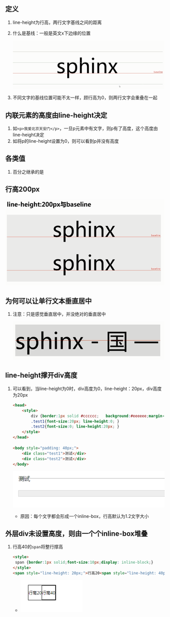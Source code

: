 

## 定义

1. line-height为行高，两行文字基线之间的距离

2. 什么是基线：一般是英文x下边缘的位置

   ![1557627774851](README.assets/1557627774851.png)

3. 不同文字的基线位置可能不太一样，顾行高为0，则两行文字会重叠在一起

## 内联元素的高度由line-height决定

1. 如`<p>我爱北京天安门</p>`，一旦p元素中有文字，则p有了高度，这个高度由line-height决定
2. 如将p的line-height设置为0，则可以看到p并没有高度

## 各类值

1. 百分之继承的是

## 行高200px

![1557628007059](README.assets/1557628007059.png)

## 为何可以让单行文本垂直居中

1. 注意：只是感觉垂直居中，并没绝对的垂直居中

   ![1557628173276](README.assets/1557628173276.png)

## line-height撑开div高度

1. 可以看到，当line-height为0时，div高度为0，line-height：20px，div高度为20px

   ```html
   <head>
       <style>
           div {border:1px solid #cccccc;   background:#eeeeee;margin-bottom: 40px;}
           .test1{font-size:20px; line-height:0; }
           .test2{font-size:0; line-height:20px; }
       </style>
   </head>
   
   <body style="padding: 40px;">
       <div class="test1">测试</div>
       <div class="test2">测试</div>
   </body>
   ```

   ![img](README.assets/image0.png)

   - 原因：每个文字都会形成一个inline-box，行高默认为1.2文字大小



 

## 外层div未设置高度，则由一个个inline-box堆叠

1. 行高40的`span`将整行撑高

   ```html
   <style>
   	span {border:1px solid;font-size:10px;display: inline-block;}
   </style>
   <span style="line-height: 20px;">行高20<span style="line-height: 40px">行高40</span></span>
   ```

   - ![img](README.assets/image1.png)

 



 

 

 

 

 

 

 